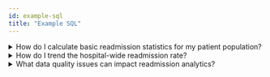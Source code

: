 ```yaml
---
id: example-sql
title: "Example SQL"
---
```


<details><summary>How do I calculate basic readmission statistics for my patient population?</summary>

```sql
-- Simple readmission statistics
select 
    1 as id
,   'Index Admissions' as measure
,   count(1) as value
from readmissions.readmission_summary
where index_admission_flag = 1

union

select 
    2 as id
,   'Unplanned 30-day Readmissions' as measure
,   count(1) as value
from readmissions.readmission_summary
where index_admission_flag = 1 
    and unplanned_readmit_30_flag = 1
    
union

select 
    3 as id
,   'Avg Days to Readmission' as measure
,   avg(days_to_readmit) as value
from readmissions.readmission_summary
where index_admission_flag = 1 
    and unplanned_readmit_30_flag = 1

union

select 
    4 as id
,   'Readmission Avg Length of Stay' as measure
,   avg(readmission_length_of_stay) as value
from readmissions.readmission_summary
where index_admission_flag = 1 
    and unplanned_readmit_30_flag = 1
    
union

select 
    5 as id
,   'Readmission Mortalities' as measure
,   sum(died_flag) as value
from readmissions.readmission_summary
where index_admission_flag = 1 
    and unplanned_readmit_30_flag = 1
    
union

select 
    6 as id
,   'Readmission Avg Paid Amount' as measure
,   cast(avg(paid_amount) as numeric(38,0)) as value
from readmissions.readmission_summary
where index_admission_flag = 1 
    and unplanned_readmit_30_flag = 1
order by 1
```

The following output is obtained by running the above query on the Tuva Claims Demo dataset.

![The Tuva Project](/img/readmissions/basic_stats.jpg)
</details>


<details><summary>How do I trend the hospital-wide readmission rate?</summary>

```sql
-- readmission rate by month
with index_admissions as (
select
    date_part(year, discharge_date) || '-' || lpad(date_part(month, discharge_date),2,0) as year_month
,   count(1) as index_admissions
from readmissions.readmission_summary
where index_admission_flag = 1
group by 1
)

, readmissions as (
select 
    date_part(year, discharge_date) || '-' || lpad(date_part(month, discharge_date),2,0) as year_month
,   count(1) as readmissions
from readmissions.readmission_summary
where index_admission_flag = 1 
    and unplanned_readmit_30_flag = 1
group by 1
)

select
    a.year_month
,   a.index_admissions
,   coalesce(b.readmissions,0) as readmissions
,   cast(coalesce(b.readmissions,0) / a.index_admissions as numeric(38,2)) as readmission_rate
from index_admissions a
left join readmissions b
    on a.year_month = b.year_month
order by 1
```
The following output is generated by running the above query on the Tuva Claims Demo dataset.  The results are sparse for this dataset (there are only 5 total readmissions) but you can get a sense of the structure of the table and how you might use it against your data.

![The Tuva Project](/img/readmissions/readmission_rate_monthly.jpg)

</details>

<details><summary>What data quality issues can impact readmission analytics?</summary>
There are several types of data quality issues that can prevent a hospitalization from qualifying as an index admission or from being part of a readmission measure.  Data quality checks for these issues are built into the Tuva Project's readmission mart.  The query below reports the total number of inpatient encounters and the number of encounters that fail any particular data quality check.

```sql
-- readmission data quality issues
with dq_stats as (
select 
    cast(count(1) as int) as total_encounters
,   cast(sum(disqualified_encounter_flag) as int) as disqualified_encounters
,   cast(sum(missing_admit_date_flag) as int) as missing_admit_date
,   cast(sum(missing_discharge_date_flag) as int) as missing_discharge_date
,   cast(sum(admit_after_discharge_flag) as int) as admit_after_discharge_date
,   cast(sum(missing_discharge_disposition_code_flag) as int) as missing_discharge_disposition
,   cast(sum(invalid_discharge_disposition_code_flag) as int) as invalid_discharge_disposition
,   cast(sum(missing_primary_diagnosis_flag) as int) as missing_primary_diagnosis
,   cast(sum(multiple_primary_diagnoses_flag) as int) as multiple_primary_diagnoses
,   cast(sum(invalid_primary_diagnosis_code_flag) as int) as invalid_primary_diagnosis
,   cast(sum(no_diagnosis_ccs_flag) as int) as no_diagnosis_ccs
,   cast(sum(overlaps_with_another_encounter_flag) as int) as overlapping_encounter
,   cast(sum(missing_ms_drg_flag) as int) as missing_ms_drg
,   cast(sum(invalid_ms_drg_flag) as int) as invalid_ms_drg
from readmissions.encounter_augmented
)
select 
    measure
,   number_of_encounters
from dq_stats
unpivot(number_of_encounters for measure in (total_encounters,
                                     disqualified_encounters,
                                     missing_admit_date,
                                     missing_discharge_date,
                                     admit_after_discharge_date,
                                     missing_discharge_disposition,
                                     invalid_discharge_disposition,
                                     missing_primary_diagnosis,
                                     multiple_primary_diagnoses,
                                     invalid_primary_diagnosis,
                                     no_diagnosis_ccs,
                                     overlapping_encounter,
                                     missing_ms_drg,
                                     invalid_ms_drg                                     
                                    ))

```

The following is example output from this query from the Tuva Claims Demo dataset.  You can see there are a total of 223 inpatient encounters in the dataset, 79 of which are excluded from readmission analytics due to data quality issues.  You can then see the specific reasons for the exclusion (i.e. missing primary diagnosis and overlapping encounter).

![The Tuva Project](/img/readmissions/data_quality_issues.jpg)
</details>